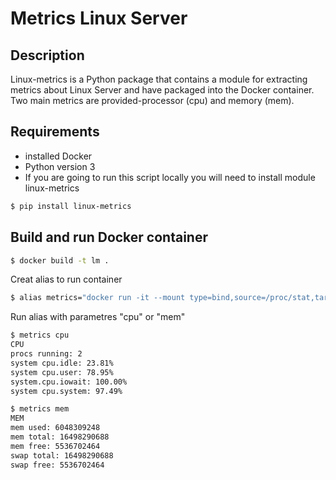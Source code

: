 # Metrics Linux Server

## Description
Linux-metrics is a Python package that contains a module for extracting metrics about Linux Server and have packaged into the Docker container. Two main metrics are provided-processor (cpu) and memory (mem).

## Requirements
* installed Docker
* Python version 3
* If you are going to run this script locally you will need to install module linux-metrics
```bash
$ pip install linux-metrics
```

## Build and run Docker container
```bash
$ docker build -t lm .
```
Creat alias to run container
```bash
$ alias metrics="docker run -it --mount type=bind,source=/proc/stat,target=/proc/stat lm"
```
Run alias with parametres "cpu" or "mem"
```bash
$ metrics cpu
CPU
procs running: 2
system cpu.idle: 23.81%
system cpu.user: 78.95%
system.cpu.iowait: 100.00%
system cpu.system: 97.49%

$ metrics mem
MEM
mem used: 6048309248
mem total: 16498290688
mem free: 5536702464
swap total: 16498290688
swap free: 5536702464
```



